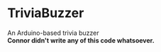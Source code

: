 # TriviaBuzzer
An Arduino-based trivia buzzer
<br>
<b>Connor didn't write any of this code whatsoever.</b>
